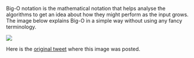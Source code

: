 Big-O notation is the mathematical notation that helps analyse the algorithms to get an idea about how they might perform as the input grows. The image below explains Big-O in a simple way without using any fancy terminology. 

![](/guides/big-o-notation.png)

Here is the [original tweet](https://twitter.com/kamranahmedse/status/1235708842610212864) where this image was posted.
